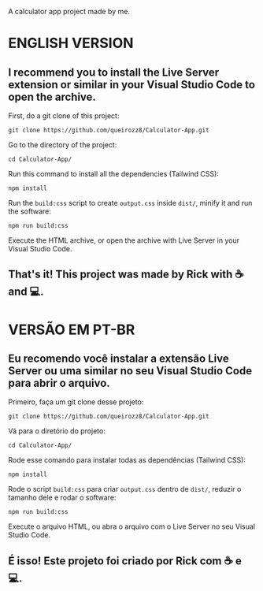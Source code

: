 A calculator app project made by me.

<h1>ENGLISH VERSION</h1>
<h2>I recommend you to install the Live Server extension or similar in your Visual Studio Code to open the archive.</h2>


First, do a git clone of this project:
```
git clone https://github.com/queirozz8/Calculator-App.git
```
Go to the directory of the project:
```
cd Calculator-App/
```
Run this command to install all the dependencies (Tailwind CSS):
```
npm install
```
Run the `build:css` script to create `output.css` inside `dist/`, minify it and run the software:
```
npm run build:css
```
Execute the HTML archive, or open the archive with Live Server in your Visual Studio Code.

<h2>That's it! This project was made by Rick with ☕ and 💻.</h2>


<h1>VERSÃO EM PT-BR</h1>
<h2>Eu recomendo você instalar a extensão Live Server ou uma similar no seu Visual Studio Code para abrir o arquivo.</h2>


Primeiro, faça um git clone desse projeto:
```
git clone https://github.com/queirozz8/Calculator-App.git
```
Vá para o diretório do projeto:
```
cd Calculator-App/
```
Rode esse comando para instalar todas as dependências (Tailwind CSS):
```
npm install
```
Rode o script `build:css` para criar `output.css` dentro de `dist/`, reduzir o tamanho dele e rodar o software:
```
npm run build:css
```
Execute o arquivo HTML, ou abra o arquivo com o Live Server no seu Visual Studio Code.

<h2>É isso! Este projeto foi criado por Rick com ☕ e 💻.</h2>
